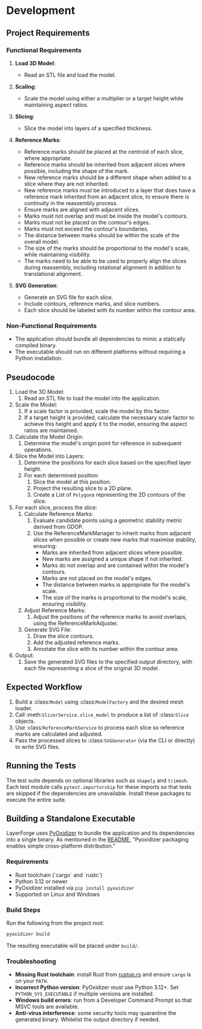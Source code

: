 # Development

## Project Requirements

### Functional Requirements

1. **Load 3D Model**:
    - Read an STL file and load the model.

2. **Scaling**:
    - Scale the model using either a multiplier or a target height while maintaining aspect ratios.

3. **Slicing**:
    - Slice the model into layers of a specified thickness.

4. **Reference Marks**:
    - Reference marks should be placed at the centroid of each slice, where appropriate.
    - Reference marks should be inherited from adjacent slices where possible, including the shape of the mark.
    - New reference marks should be a different shape when added to a slice where they are not inherited.
    - New reference marks must be introduced to a layer that does have a reference mark inherited from an adjacent slice, to ensure there is continuity in the reassembly process.
    - Ensure marks are aligned with adjacent slices.
    - Marks must not overlap and must be inside the model's contours.
    - Marks must not be placed on the contour's edges.
    - Marks must not exceed the contour's boundaries.
    - The distance between marks should be within the scale of the overall model.
    - The size of the marks should be proportional to the model's scale, while maintaining visibility.
    - The marks need to be able to be used to properly align the slices during reassembly, including rotational alignment in addition to translational alignment.

5. **SVG Generation**:
    - Generate an SVG file for each slice.
    - Include contours, reference marks, and slice numbers.
    - Each slice should be labeled with its number within the contour area.

### Non-Functional Requirements

- The application should bundle all dependencies to mimic a statically compiled binary.
- The executable should run on different platforms without requiring a Python installation.

## Pseudocode

1. Load the 3D Model:
    1. Read an STL file to load the model into the application.
2. Scale the Model:
    1. If a scale factor is provided, scale the model by this factor.
    2. If a target height is provided, calculate the necessary scale factor to achieve this height and apply it to the model, ensuring the aspect ratios are maintained.
3. Calculate the Model Origin:
    1. Determine the model's origin point for reference in subsequent operations.
4. Slice the Model into Layers:
    1. Determine the positions for each slice based on the specified layer height.
    2. For each determined position:
        1. Slice the model at this position.
        2. Project the resulting slice to a 2D plane.
        3. Create a List of `Polygon`s representing the 2D contours of the slice.
5. For each slice, process the slice:
    1. Calculate Reference Marks:
        1. Evaluate candidate points using a geometric stability metric derived from GDOP.
        2. Use the ReferenceMarkManager to inherit marks from adjacent slices when possible or create new marks that maximise stability, ensuring:
           * Marks are inherited from adjacent slices where possible.
           * New marks are assigned a unique shape if not inherited.
           * Marks do not overlap and are contained within the model's contours.
           * Marks are not placed on the model's edges.
           * The distance between marks is appropriate for the model's scale.
           * The size of the marks is proportional to the model's scale, ensuring visibility.
    2. Adjust Reference Marks:
        1. Adjust the positions of the reference marks to avoid overlaps, using the ReferenceMarkAdjuster.
    3. Generate SVG File:
        1. Draw the slice contours.
        2. Add the adjusted reference marks.
        3. Annotate the slice with its number within the contour area.
6. Output:
    1. Save the generated SVG files to the specified output directory, with each file representing a slice of the original 3D model.

## Expected Workflow

1. Build a :class:`Model` using :class:`ModelFactory` and the desired mesh loader.
2. Call :meth:`SlicerService.slice_model` to produce a list of :class:`Slice` objects.
3. Use :class:`ReferenceMarkService` to process each slice so reference marks are calculated and adjusted.
4. Pass the processed slices to :class:`SVGGenerator` (via the CLI or directly) to write SVG files.

## Running the Tests

The test suite depends on optional libraries such as `shapely` and `trimesh`. Each
test module calls `pytest.importorskip` for these imports so that tests are
skipped if the dependencies are unavailable. Install these packages to execute
the entire suite.

## Building a Standalone Executable

LayerForge uses [PyOxidizer](https://github.com/indygreg/PyOxidizer) to bundle the application and its dependencies into a single binary. As mentioned in the [README](../README.md#features), "Pyoxidizer packaging enables simple cross-platform distribution."

### Requirements

- Rust toolchain (\`cargo\` and \`rustc\`)
- Python 3.12 or newer
- PyOxidizer installed via `pip install pyoxidizer`
- Supported on Linux and Windows

### Build Steps

Run the following from the project root:

```bash
pyoxidizer build
```

The resulting executable will be placed under `build/`.

### Troubleshooting

- **Missing Rust toolchain**: install Rust from [rustup.rs](https://rustup.rs) and ensure `cargo` is on your `PATH`.
- **Incorrect Python version**: PyOxidizer must use Python 3.12+. Set `PYTHON_SYS_EXECUTABLE` if multiple versions are installed.
- **Windows build errors**: run from a Developer Command Prompt so that MSVC tools are available.
- **Anti-virus interference**: some security tools may quarantine the generated binary. Whitelist the output directory if needed.
